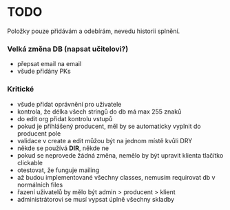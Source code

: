 # TODO

Položky pouze přidávám a odebírám, nevedu historii splnění.

### Velká změna DB (napsat učitelovi?)

- přepsat email na email
- všude přidány PKs

### Kritické

- všude přidat oprávnění pro uživatele
- kontrola, že délka všech stringů do db má max 255 znaků
- do edit org přidat kontrolu vstupů
- pokud je přihlášený producent, měl by se automaticky vyplnit do producent pole
- validace v create a edit můžou být na jednom místě kvůli DRY
- někde se používá **DIR**, někde ne
- pokud se neprovede žádná změna, nemělo by být upravit klienta tlačítko clickable
- otestovat, že funguje mailing
- až budou implementované všechny classes, nemusím requirovat db v normálních files
- řazení uživatelů by mělo být admin > producent > klient
- administrátorovi se musí vypsat úplně všechny skladby
